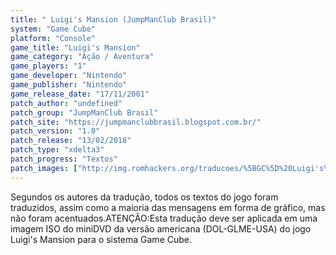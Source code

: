 ```yaml
---
title: " Luigi's Mansion (JumpManClub Brasil)"
system: "Game Cube"
platform: "Console"
game_title: "Luigi's Mansion"
game_category: "Ação / Aventura"
game_players: "1"
game_developer: "Nintendo"
game_publisher: "Nintendo"
game_release_date: "17/11/2001"
patch_author: "undefined"
patch_group: "JumpManClub Brasil"
patch_site: "https://jumpmanclubbrasil.blogspot.com.br/"
patch_version: "1.0"
patch_release: "13/02/2018"
patch_type: "xdelta3"
patch_progress: "Textos"
patch_images: ["http://img.romhackers.org/traducoes/%5BGC%5D%20Luigi's%20Mansion%20-%20JumpManClub%20Brasil%20-%201.jpg","http://img.romhackers.org/traducoes/%5BGC%5D%20Luigi's%20Mansion%20-%20JumpManClub%20Brasil%20-%202.jpg","http://img.romhackers.org/traducoes/%5BGC%5D%20Luigi's%20Mansion%20-%20JumpManClub%20Brasil%20-%203.jpg"]
---
```

Segundos os autores da tradução, todos os textos do jogo foram traduzidos, assim como a maioria das mensagens em forma de gráfico, mas não foram acentuados.ATENÇÃO:Esta tradução deve ser aplicada em uma imagem ISO do miniDVD da versão americana (DOL-GLME-USA) do jogo Luigi's Mansion para o sistema Game Cube.